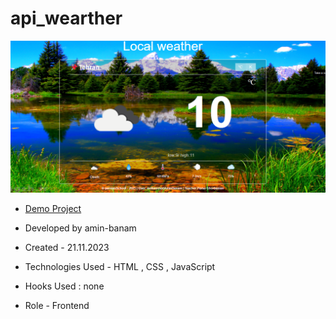 # api_wearther
![viewfinal](1.png)

- [Demo Project](https://amin-banam.github.io/Persian_temp/)

- Developed by amin-banam

- Created - 21.11.2023

- Technologies Used - HTML , CSS , JavaScript

- Hooks Used : none 

- Role - Frontend
